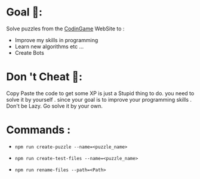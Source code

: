 # Goal 🎯: 
Solve  puzzles from the <a href="https://www.codingame.com/home">CodinGame</a> WebSite to :
- Improve my skills in programming 
- Learn new  algorithms etc ...
- Create Bots 

# Don 't Cheat 🚫:  
Copy Paste the code to get some XP is just a Stupid thing to do. 
you need to solve it by yourself . since your goal is to improve your programming skills .
Don't be Lazy. Go solve it by your own.

# Commands :

-   `npm run create-puzzle --name=<puzzle_name>`

-   `npm run create-test-files --name=<puzzle_name>`

-   `npm run rename-files --path=<Path>`
